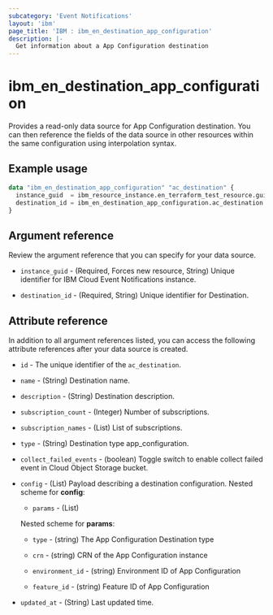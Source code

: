```yaml
---
subcategory: 'Event Notifications'
layout: 'ibm'
page_title: 'IBM : ibm_en_destination_app_configuration'
description: |-
  Get information about a App Configuration destination
---
```


# ibm_en_destination_app_configuration

Provides a read-only data source for App Configuration destination. You can then reference the fields of the data source in other resources within the same configuration using interpolation syntax.

## Example usage

```terraform
data "ibm_en_destination_app_configuration" "ac_destination" {
  instance_guid  = ibm_resource_instance.en_terraform_test_resource.guid
  destination_id = ibm_en_destination_app_configuration.ac_destination.destination_id
}
```

## Argument reference

Review the argument reference that you can specify for your data source.

- `instance_guid` - (Required, Forces new resource, String) Unique identifier for IBM Cloud Event Notifications instance.

- `destination_id` - (Required, String) Unique identifier for Destination.

## Attribute reference

In addition to all argument references listed, you can access the following attribute references after your data source is created.

- `id` - The unique identifier of the `ac_destination`.

- `name` - (String) Destination name.

- `description` - (String) Destination description.

- `subscription_count` - (Integer) Number of subscriptions.

- `subscription_names` - (List) List of subscriptions.

- `type` - (String) Destination type app_configuration.

- `collect_failed_events` - (boolean) Toggle switch to enable collect failed event in Cloud Object Storage bucket.

- `config` - (List) Payload describing a destination configuration.
  Nested scheme for **config**:

  - `params` - (List)

  Nested scheme for **params**:

  - `type` - (string) The App Configuration Destination type

  - `crn` - (string) CRN of the App Configuration instance

  - `environment_id`   - (string) Environment ID of App Configuration

  - `feature_id`   - (string) Feature ID of App Configuration


- `updated_at` - (String) Last updated time.
